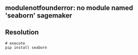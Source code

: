 ## modulenotfounderror: no module named 'seaborn' sagemaker

## Resolution

```
# execute
pip install seaborn
```
